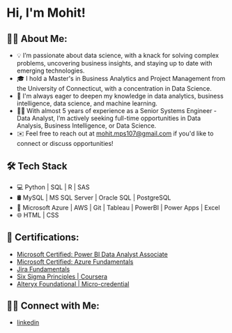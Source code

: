 <h1>Hi, I'm Mohit! </h1>

<h2>👨‍💻 About Me:</h2>

- 💡  I’m passionate about data science, with a knack for solving complex problems, uncovering business insights, and staying up to date with emerging technologies.
- 🎓  I hold a Master's in Business Analytics and Project Management from the University of Connecticut, with a concentration in Data Science.
- 🌱  I'm always eager to deepen my knowledge in data analytics, business intelligence, data science, and machine learning.
- 👩‍💻  With almost 5 years of experience as a Senior Systems Engineer - Data Analyst, I’m actively seeking full-time opportunities in Data Analysis, Business Intelligence, or Data Science.
- ✉️  Feel free to reach out at mohit.mps107@gmail.com if you'd like to connect or discuss opportunities!


<h2> 🛠 Tech Stack</h2>

- 💻 Python | SQL | R | SAS
- 🛢  MySQL | MS SQL Server | Oracle SQL | PostgreSQL
- 🔧  Microsoft Azure | AWS | Git | Tableau | PowerBI | Power Apps | Excel
- 🌐  HTML | CSS 

<h2> 📜 Certifications:</h2>

- [Microsoft Certified: Power BI Data Analyst Associate](https://www.credly.com/badges/4d168848-b1b3-4014-9ed6-f3bb81113025/public_url)
- [Microsoft Certified: Azure Fundamentals](https://www.credly.com/badges/8fa6cbc3-76d0-4b4a-ac79-a73f692f04a9/public_url)
- [Jira Fundamentals](https://university.atlassian.com/student/award/Guqc8gEt6Gc7WDpJf7BD1VuY)
- [Six Sigma Principles | Coursera](/account/accomplishments/?utm_source=link&utm_medium=certificate&utm_content=cert_image&utm_campaign=pdf_header_button&utm_product=course)
- [Alteryx Foundational | Micro-credential](https://www.credly.com/badges/a6c05512-1389-4d8a-b54f-71da54c794ee/linked_in_profile)

<h2> 🤝🏻 Connect with Me:</h2>

- [linkedin](https://www.linkedin.com/in/mohit-p-61a193171/)
